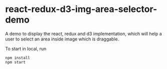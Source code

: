 # react-redux-d3-img-area-selector-demo
A demo to display the react, redux and d3 implementation, which will help a user to select an area inside image which is draggable.

To start in local, run

	npm install
	npm start

